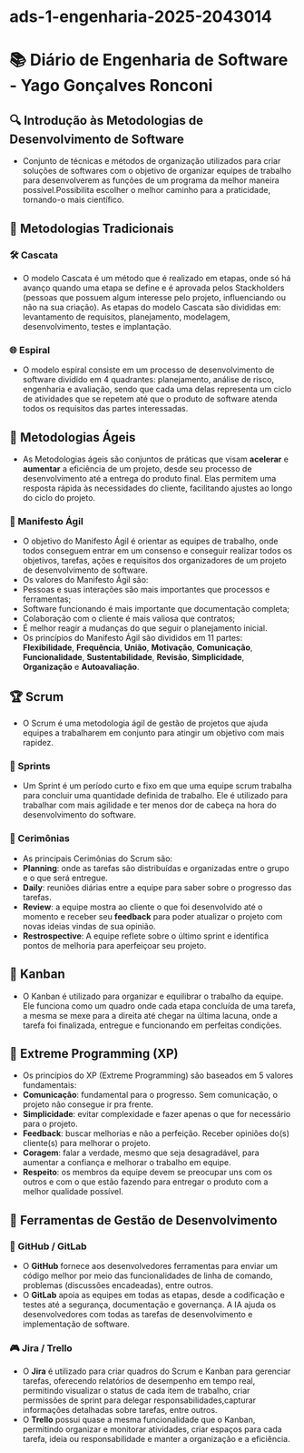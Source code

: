 # ads-1-engenharia-2025-2043014
# 📚 Diário de Engenharia de Software - Yago Gonçalves Ronconi

## 🔍 Introdução às Metodologias de Desenvolvimento de Software  
* Conjunto de técnicas e métodos de organização utilizados para criar soluções de softwares com o objetivo de organizar equipes de trabalho
  para desenvolverem as funções de um programa da melhor maneira possível.Possibilita escolher o melhor caminho para a praticidade, tornando-o
  mais científico.

## 📖 Metodologias Tradicionais  
### 🛠️ Cascata  
* O modelo Cascata é um método que é realizado em etapas, onde só há avanço quando uma etapa se define e é aprovada pelos Stackholders (pessoas que possuem
algum interesse pelo projeto, influenciando ou não na sua criação). As etapas do modelo Cascata são divididas em: levantamento de requisitos, planejamento, modelagem,
desenvolvimento, testes e implantação.

### 🌐 Espiral  
* O modelo espiral consiste em um processo de desenvolvimento de software dividido em 4 quadrantes: planejamento, análise de risco, engenharia e avaliação, sendo que cada 
uma delas representa um ciclo de atividades que se repetem até que o produto de software atenda todos os requisitos das partes interessadas.

## 💪 Metodologias Ágeis
* As Metodologias ágeis são conjuntos de práticas que visam **acelerar** e **aumentar** a eficiência de um projeto, desde seu processo de desenvolvimento até a entrega do produto final. Elas permitem uma resposta rápida às necessidades do cliente, facilitando ajustes ao longo do ciclo do projeto.
### 📖 Manifesto Ágil  
* O objetivo do Manifesto Ágil é orientar as equipes de trabalho, onde todos conseguem entrar em um consenso e conseguir realizar todos os objetivos, tarefas, ações e requisitos dos organizadores
de um projeto de desenvolvimento de software.
* Os valores do Manifesto Ágil são:
* Pessoas e suas interações são mais importantes que processos e ferramentas;
* Software funcionando é mais importante que documentação completa;
* Colaboração com o cliente é mais valiosa que contratos;
* É melhor reagir a mudanças do que seguir o planejamento inicial.
* Os princípios do Manifesto Ágil são divididos em 11 partes: **Flexibilidade**, **Frequência**, **União**, **Motivação**, **Comunicação**, **Funcionalidade**, **Sustentabilidade**, **Revisão**, **Simplicidade**, **Organização** e **Autoavaliação**. 

## 🏆 Scrum 
* O Scrum é uma metodologia ágil de gestão de projetos que ajuda equipes a trabalharem em conjunto para atingir um objetivo com mais rapidez.
### 📅 Sprints  
* Um Sprint é um período curto e fixo em que uma equipe scrum trabalha para concluir uma quantidade definida de trabalho. Ele é utilizado para trabalhar com mais agilidade e ter menos dor de cabeça na hora do desenvolvimento
do software.

### 💬 Cerimônias  
* As principais Cerimônias do Scrum são:
* **Planning**: onde as tarefas são distribuídas e organizadas entre o grupo e o que será entregue.
* **Daily**: reuniões diárias entre a equipe para saber sobre o progresso das tarefas.
* **Review**: a equipe mostra ao cliente o que foi desenvolvido até o momento e receber seu **feedback** para poder atualizar o projeto com novas ideias vindas de sua opinião.
* **Restrospective**: A equipe reflete sobre o último sprint e identifica pontos de melhoria para aperfeiçoar seu projeto.

## 🎯 Kanban  
* O Kanban é utilizado para organizar e equilibrar o trabalho da equipe. Ele funciona como um quadro onde cada etapa concluída de uma tarefa, a mesma se mexe para a direita até chegar na última lacuna, onde a tarefa foi finalizada, entregue e funcionando em perfeitas condições.

## 🚀 Extreme Programming (XP)  
* Os princípios do XP (Extreme Programming) são baseados em 5 valores fundamentais:
* **Comunicação**: fundamental para o progresso. Sem comunicação, o projeto não consegue ir pra frente.
* **Simplicidade**: evitar complexidade e fazer apenas o que for necessário para o projeto.
* **Feedback**: buscar melhorias e não a perfeição. Receber opiniões do(s) cliente(s) para melhorar o projeto.
* **Coragem**: falar a verdade, mesmo que seja desagradável, para aumentar a confiança e melhorar o trabalho em equipe.
* **Respeito**: os membros da equipe devem se preocupar uns com os outros e com o que estão fazendo para entregar o produto com a melhor qualidade possível.

## 🔧 Ferramentas de Gestão de Desenvolvimento  
### 💪 GitHub / GitLab  
* O **GitHub** fornece aos desenvolvedores ferramentas para enviar um código melhor por meio das funcionalidades de linha de comando, problemas (discussões encadeadas), entre outros.
* O **GitLab** apoia as equipes em todas as etapas, desde a codificação e testes até a segurança, documentação e governança. A IA ajuda os desenvolvedores com todas as tarefas de desenvolvimento e implementação de software.
### 🎮 Jira / Trello  
* O **Jira** é utilizado para criar quadros do Scrum e Kanban para gerenciar tarefas, oferecendo relatórios de desempenho em tempo real, permitindo visualizar o status de cada item de trabalho, criar permissões de sprint para delegar responsabilidades,capturar informações detalhadas sobre tarefas, entre outros.
* O **Trello** possui quase a mesma funcionalidade que o Kanban, permitindo organizar e monitorar atividades, criar espaços para cada tarefa, ideia ou responsabilidade e manter a organização e a eficiência.

